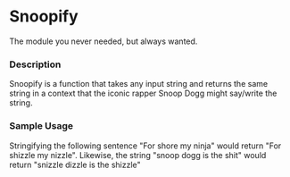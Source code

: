 # Snoopify
The module you never needed, but always wanted.

### Description
Snoopify is a function that takes any input string and returns the same string in a context that the iconic rapper Snoop Dogg might say/write the string.

### Sample Usage
Stringifying the following sentence "For shore my ninja" would return "For shizzle my nizzle".
Likewise, the string "snoop dogg is the shit" would return "snizzle dizzle is the shizzle"
